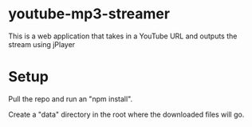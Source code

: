 # youtube-mp3-streamer
This is a web application that takes in a YouTube URL and outputs the stream using jPlayer

# Setup
Pull the repo and run an "npm install".

Create a "data" directory in the root where the downloaded files will go.
